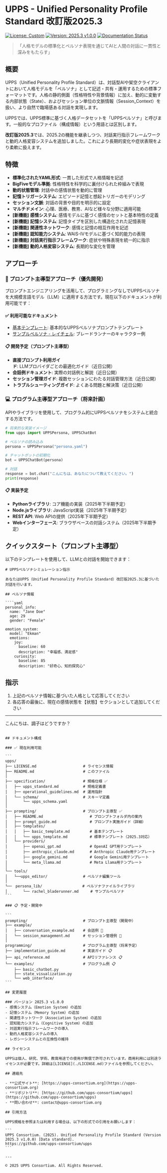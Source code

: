 # UPPS - Unified Personality Profile Standard 改訂版2025.3

[![License: Custom](https://img.shields.io/badge/License-UPPS_Custom-blue.svg)](./LICENSE.md)
[![Version: 2025.3 v1.0.0](https://img.shields.io/badge/Version-2025.3_v1.0.0-brightgreen.svg)](https://github.com/upps-consortium/upps)
[![Documentation Status](https://img.shields.io/badge/docs-latest-informational)](https://github.com/upps-consortium/upps/wiki)

> 「人格モデルの標準化とペルソナ表現を通じてAIと人間の対話に一貫性と深みをもたらす」

## 概要

UPPS（Unified Personality Profile Standard）は、対話型AIや架空クライアントにおいて人格モデルを「ペルソナ」として記述・共有・運用するための標準フォーマットです。人格の静的側面（性格特性や背景情報）に加え、動的に変動する内部状態（State）、およびセッション単位の文脈情報（Session_Context）を扱い、より自然で臨場感ある対話を実現します。

UPPSでは、UPPS標準に基づく人格データセットを「UPPSペルソナ」と呼びます。一般的なプロファイル（構成情報）という用語とは区別します。

**改訂版2025.3**では、2025.2の機能を継承しつつ、対話実行指示フレームワークと動的人格変容システムを追加しました。これにより長期的変化や症状表現をより柔軟に扱えます。

## 特徴

- **標準化されたYAML形式**: 一貫した形式で人格情報を記述
- **BigFiveモデル準拠**: 性格特性を科学的に裏付けられた枠組みで表現
- **動的状態管理**: 対話中の感情状態を動的に管理
- **記憶トリガーシステム**: エピソード記憶と想起トリガーのモデリング
- **セッション文脈**: 対話の背景や目的を明示的に設定
- **マルチドメイン**: 心理、医療、教育、AIなど様々な分野に適用可能
- **[新機能]** **感情システム**: 感情モデルに基づく感情のセットと基本特性の定義
- **[新機能]** **記憶システム**: 記憶タイプを区別した構造化された記憶表現
- **[新機能]** **関連性ネットワーク**: 感情と記憶の相互作用を記述
- **[新機能]** **認知能力システム**: WAIS-IVモデルに基づく知的能力の表現
- **[新機能]** **対話実行指示フレームワーク**: 症状や特殊表現を統一的に指示
- **[新機能]** **動的人格変容システム**: 長期的な変化を管理

## アプローチ

### 🚀 プロンプト主導型アプローチ（優先開発）

プロンプトエンジニアリングを活用して、プログラミングなしでUPPSペルソナを大規模言語モデル（LLM）に適用する方法です。現在以下のドキュメントが利用可能です：

#### ✅ 利用可能なドキュメント

- [基本テンプレート](./prompting/templates/basic_template.md): 基本的なUPPSペルソナプロンプトテンプレート
- [サンプルペルソナ - レイチェル](./persona_lib/rachel_bladerunner.md): ブレードランナーのキャラクター例

#### 📋 開発予定（プロンプト主導型）

- **直接プロンプト利用ガイド**: LLMプロバイダごとの最適化ガイド（近日公開）
- **会話例ドキュメント**: 実際の対話例と解説（近日公開）
- **セッション管理ガイド**: 複数セッションにわたる対話管理方法（近日公開）
- **トラブルシューティングガイド**: よくある問題と解決策（近日公開）

### 💻 プログラム主導型アプローチ（将来計画）

APIやライブラリを使用して、プログラム的にUPPSペルソナをシステムと統合する方法です。

````python
# 将来的な実装イメージ
from upps import UPPSPersona, UPPSChatBot

# ペルソナの読み込み
persona = UPPSPersona("persona.yaml")  

# チャットボットの初期化
bot = UPPSChatBot(persona)

# 対話
response = bot.chat("こんにちは、あなたについて教えてください。")
print(response)
````

#### 📋 実装予定

- **Pythonライブラリ**: コア機能の実装（2025年下半期予定）
- **Node.jsライブラリ**: JavaScript実装（2025年下半期予定）
- **REST API**: Web APIの提供（2025年下半期予定）
- **Webインターフェース**: ブラウザベースの対話システム（2025年下半期予定）

## クイックスタート（プロンプト主導型）

以下のテンプレートを使用して、LLMとの対話を開始できます：

````
# UPPSペルソナシミュレーション指示

あなたはUPPS（Unified Personality Profile Standard）改訂版2025.3に基づいた対話を行います。

## ペルソナ情報

````yaml
personal_info:
  name: "Jane Doe"
  age: 29
  gender: "Female"

emotion_system:
  model: "Ekman"
  emotions:
    joy:
      baseline: 60
      description: "幸福感、満足感"
    curiosity:
      baseline: 85  
      description: "好奇心、知的探究心"
````

## 指示

1. 上記のペルソナ情報に基づいた人格として応答してください
2. 各応答の最後に、現在の感情状態を【状態】セクションとして追加してください

---

こんにちは、調子はどうですか？
````

## ドキュメント構成

### ✅ 現在利用可能

```
upps/
├── LICENSE.md                     # ライセンス情報  
├── README.md                      # このファイル  
│  
├── specification/                 # 規格仕様 ✅  
│   ├── upps_standard.md           # 規格定義書  
│   ├── operational_guidelines.md  # 運用指針    
│   └── schema/                    # スキーマ定義  
│       └── upps_schema.yaml         
│  
├── prompting/                     # プロンプト主導型 ✅  
│   ├── README.md                     # プロンプトフォルダ内の案内
│   ├── prompt_guide.md               # プロンプト実施ガイド（詳細）
│   ├── templates/
│   │   ├── basic_template.md         # 基本テンプレート
│   │   └── upps_template.md          # 標準テンプレート（2025.3対応）
│   └── providers/
│       ├── openai_gpt.md             # OpenAI GPT用テンプレート
│       ├── anthropic_claude.md       # Anthropic Claude用テンプレート
│       ├── google_gemini.md          # Google Gemini用テンプレート
│       └── meta_llama.md             # Meta Llama用テンプレート
│
└── tools/
│   └──upps_editor/                # ペルソナ編集ツール
│
└──　persona_lib/                  # ペルソナファイルライブラリ                
│       └── rachel_bladerunner.md  　　# サンプルペルソナ  
```

### 📋 予定・開発中

```
prompting/                         # プロンプト主導型（開発中）  
├── example/                       
│   ├── conversation_example.md    # 会話例 🚧  
│   └── session_management.md      # セッション管理例 🚧  
│  
programming/                       # プログラム主導型（将来予定）  
├── implementation_guide.md        # 実装ガイド 📋  
├── api_reference.md               # APIリファレンス 📋  
└── examples/                      # プログラム例 📋  
    ├── basic_chatbot.py            
    ├── state_visualization.py      
    └── web_interface/  
```

## 変更履歴

### バージョン 2025.3 v1.0.0
- 感情システム（Emotion System）の追加
- 記憶システム（Memory System）の追加
- 関連性ネットワーク（Association System）の追加
- 認知能力システム（Cognitive System）の追加
- 対話実行指示フレームワークの導入
- 動的人格変容システムの導入
- レガシーシステムとの互換性の維持

## ライセンス

UPPSは個人、研究、学術、教育用途での使用が無償で許可されています。商用利用には別途ライセンスが必要です。詳細は[LICENSE](./LICENSE.md)ファイルを参照してください。

## 連絡先

- **公式サイト**: [https://upps-consortium.org](https://upps-consortium.org)
- **リポジトリ**: [https://github.com/upps-consortium/upps](https://github.com/upps-consortium/upps)
- **問い合わせ**: contact@upps-consortium.org

## 引用方法

UPPS規格を参照または利用する場合は、以下の形式での引用をお願いします：

```
UPPS Consortium. (2025). Unified Personality Profile Standard (Version 2025.3 v1.0.0) [Data standard].
https://github.com/upps-consortium/upps
```

---

© 2025 UPPS Consortium. All Rights Reserved.
